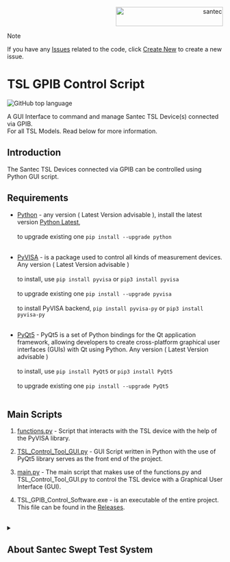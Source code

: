 <p align="right"> <a href="https://www.santec.com/jp/" target="_blank" rel="noreferrer"> <img src="https://www.santec.com/dcms_media/image/common_logo01.png" alt="santec" 
  width="250" height="45"/> </a> </p>

> [!NOTE]
> If you have any [Issues](https://github.com/santec-corporation/TSL_USB_Control_Scripts/issues) related to the code, click [Create New](https://github.com/santec-corporation/TSL_USB_Control_Scripts/issues/new) to create a new issue. 


<h1>TSL GPIB Control Script</h1>

![GitHub top language](https://img.shields.io/github/languages/top/santec-corporation/TSL_USB_Control_Scripts?color=blue)

A GUI Interface to command and manage Santec TSL Device(s) connected via GPIB. <br>
For all TSL Models. Read below for more information.


<h2>Introduction</h2>

The Santec TSL Devices connected via GPIB can be controlled using Python GUI script.

<h2>Requirements</h2>

  - [Python](https://www.python.org/) - any version ( Latest Version advisable ), install the latest version [Python Latest](https://www.python.org/downloads/), <br><br>
    to upgrade existing one ``` pip install --upgrade python ``` <br><br>

  - [PyVISA](https://pyvisa.readthedocs.io/en/latest/) - is a package used to control all kinds of measurement devices. Any version ( Latest Version advisable ) <br><br>
    to install, use ``` pip install pyvisa ``` or ``` pip3 install pyvisa ``` <br><br>
    to upgrade existing one ``` pip install --upgrade pyvisa ``` <br><br>
    to install PyVISA backend, ``` pip install pyvisa-py ``` or ``` pip3 install pyvisa-py ``` <br><br>

  - [PyQt5](https://pypi.org/project/PyQt5/) - PyQt5 is a set of Python bindings for the Qt application framework, allowing developers to create cross-platform graphical user interfaces (GUIs) with Qt using Python. Any version ( Latest Version advisable ) <br><br>
    to install, use ``` pip install PyQt5 ``` or ``` pip3 install PyQt5 ``` <br><br>
    to upgrade existing one ``` pip install --upgrade PyQt5 ``` <br><br>


<h2>Main Scripts</h2>

  1) [functions.py] - Script that interacts with the TSL device with the help of the PyVISA library.

  2) [TSL_Control_Tool_GUI.py] - GUI Script written in Python with the use of PyQt5 library serves as the front end of the project.

  3) [main.py] - The main script that makes use of the functions.py and TSL_Control_Tool_GUI.py to control the TSL device with a Graphical User Interface (GUI).
 
  4) TSL_GPIB_Control_Software.exe - is an executable of the entire project. This file can be found in the [Releases](https://github.com/santec-corporation/TSL_GPIB_Control_Script/releases).


<br>
<details>
<summary><h2>About Santec Swept Test System</h2></summary>

### What is STS IL PDL?
  The Swept Test System is the photonic solution by Santec Corp. to perform Wavelength 
  Dependent Loss characterization of passive optical devices.
  It consists of:
  - A light source: Santec’s Tunable Semiconductor Laser (TSL);
  - A power meter: Santec’s Multi-port Power Meter (MPM);
   

### For more information on the Swept Test System [CLICK HERE](https://inst.santec.com/products/componenttesting/sts)
</details>


[//]: # (Below are the links to the Python scripts)
[functions.py]: <https://github.com/santec-corporation/TSL_GPIB_Control_Script/blob/main/functions.py>
[main.py]: <https://github.com/santec-corporation/TSL_GPIB_Control_Script/blob/main/main.py>
[TSL_Control_Tool_GUI.py]: <https://github.com/santec-corporation/TSL_GPIB_Control_Script/blob/main/TSL_Control_Tool_GUI.py>


